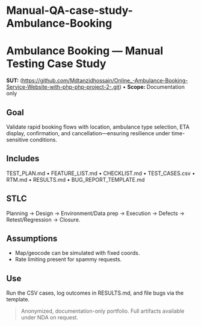 # Manual-QA-case-study-Ambulance-Booking

# Ambulance Booking — Manual Testing Case Study
**SUT:** (https://github.com/Mdtanzidhossain/Online_-Ambulance-Booking-Service-Website-with-php-php-project-2-.git) •
**Scope:** Documentation only

## Goal
Validate rapid booking flows with location, ambulance type selection, ETA display, confirmation, and cancellation—ensuring resilience under time-sensitive conditions.

## Includes
TEST_PLAN.md • FEATURE_LIST.md • CHECKLIST.md • TEST_CASES.csv • RTM.md • RESULTS.md • BUG_REPORT_TEMPLATE.md

## STLC
Planning → Design → Environment/Data prep → Execution → Defects → Retest/Regression → Closure.

## Assumptions
- Map/geocode can be simulated with fixed coords.
- Rate limiting present for spammy requests.

## Use
Run the CSV cases, log outcomes in RESULTS.md, and file bugs via the template.

> Anonymized, documentation-only portfolio. Full artifacts available under NDA on request.
